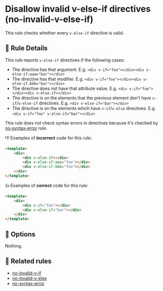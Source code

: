 # Disallow invalid v-else-if directives (no-invalid-v-else-if)

This rule checks whether every `v-else-if` directive is valid.

## 📖 Rule Details

This rule reports `v-else-if` directives if the following cases:

- The directive has that argument. E.g. `<div v-if="foo"></div><div v-else-if:aaa="bar"></div>`
- The directive has that modifier. E.g. `<div v-if="foo"></div><div v-else-if.bbb="bar"></div>`
- The directive does not have that attribute value. E.g. `<div v-if="foo"></div><div v-else-if></div>`
- The directive is on the elements that the previous element don't have `v-if`/`v-else-if` directives. E.g. `<div v-else-if="bar"></div>`
- The directive is on the elements which have `v-if`/`v-else` directives. E.g. `<div v-if="foo" v-else-if="bar"></div>`

This rule does not check syntax errors in directives because it's checked by [no-syntax-error] rule.

👎 Examples of **incorrect** code for this rule:

```html
<template>
    <div>
        <div v-else-if></div>
        <div v-else-if:aaa="foo"></div>
        <div v-else-if.bbb="foo"></div>
    </div>
</template>
```

👍 Examples of **correct** code for this rule:

```html
<template>
    <div>
        <div v-if="foo"></div>
        <div v-else-if="bar"></div>
    </div>
</template>
```

## 🔧 Options

Nothing.

## 👫 Related rules

- [no-invalid-v-if]
- [no-invalid-v-else]
- [no-syntax-error]


[no-invalid-v-if]:   no-invalid-v-if.md
[no-invalid-v-else]: no-invalid-v-else.md
[no-syntax-error]:   no-syntax-error.md

